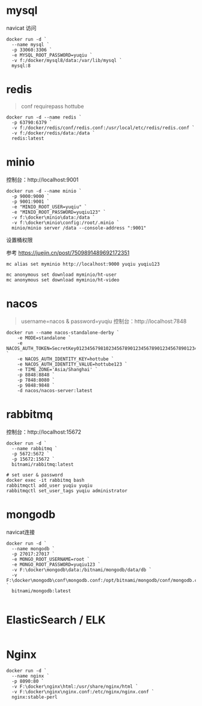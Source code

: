 # mysql

navicat 访问

```shell
docker run -d `
  --name mysql `
  -p 33060:3306 `
  -e MYSQL_ROOT_PASSWORD=yuqiu `
  -v f:/docker/mysql8/data:/var/lib/mysql `
  mysql:8

```

# redis

> conf requirepass hottube

```shell
docker run -d --name redis `
  -p 63790:6379 `
  -v f:/docker/redis/conf/redis.conf:/usr/local/etc/redis/redis.conf `
  -v f:/docker/redis/data:/data `
  redis:latest
```

# minio

控制台：http://localhost:9001

```shell
docker run -d --name minio `
  -p 9000:9000 `
  -p 9001:9001 `
  -e "MINIO_ROOT_USER=yuqiu" `
  -e "MINIO_ROOT_PASSWORD=yuqiu123" `
  -v f:\docker\minio\data:/data `
  -v f:\docker\minio\config:/root/.minio `
  minio/minio server /data --console-address ":9001"

```

设置桶权限 

参考 https://juejin.cn/post/7509891489692172351

```shell
mc alias set myminio http://localhost:9000 yuqiu yuqiu123

mc anonymous set download myminio/ht-user
mc anonymous set download myminio/ht-video

```

# nacos

> username=nacos & password=yuqiu
控制台：http://localhost:7848

```shell
docker run --name nacos-standalone-derby `
    -e MODE=standalone `
    -e NACOS_AUTH_TOKEN=SecretKey012345679810234567890123456789012345678901234567890123456789 `
    -e NACOS_AUTH_IDENTITY_KEY=hottube `
    -e NACOS_AUTH_IDENTITY_VALUE=hottube123 `
    -e TIME_ZONE='Asia/Shanghai' `
    -p 8848:8848 `
    -p 7848:8080 `
    -p 9848:9848 `
    -d nacos/nacos-server:latest

```

# rabbitmq

控制台：http://localhost:15672

```shell
docker run -d `
  --name rabbitmq `
  -p 5672:5672 `
  -p 15672:15672 `
  bitnami/rabbitmq:latest

# set user & password
docker exec -it rabbitmq bash
rabbitmqctl add_user yuqiu yuqiu
rabbitmqctl set_user_tags yuqiu administrator

```

# mongodb

navicat连接

```shell
docker run -d `
  --name mongodb `
  -p 27017:27017 `
  -e MONGO_ROOT_USERNAME=root `
  -e MONGO_ROOT_PASSWORD=yuqiu123 `
  -v F:\docker\mongodb\data:/bitnami/mongodb/data/db `
  -v F:\docker\mongodb\conf\mongodb.conf:/opt/bitnami/mongodb/conf/mongodb.conf `
  bitnami/mongodb:latest
  
```

# ElasticSearch / ELK

```shell

```

# Nginx

```shell
docker run -d `
  --name nginx `
  -p 8090:80 `
  -v F:\docker\nginx\html:/usr/share/nginx/html `
  -v F:\docker\nginx\nginx.conf:/etc/nginx/nginx.conf `
  nginx:stable-perl

```
